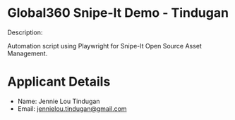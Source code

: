# Global360 Snipe-It Demo - Tindugan

Description:

Automation script using Playwright for Snipe-It Open Source Asset Management.


# Applicant Details

- Name: Jennie Lou Tindugan
- Email: jennielou.tindugan@gmail.com





